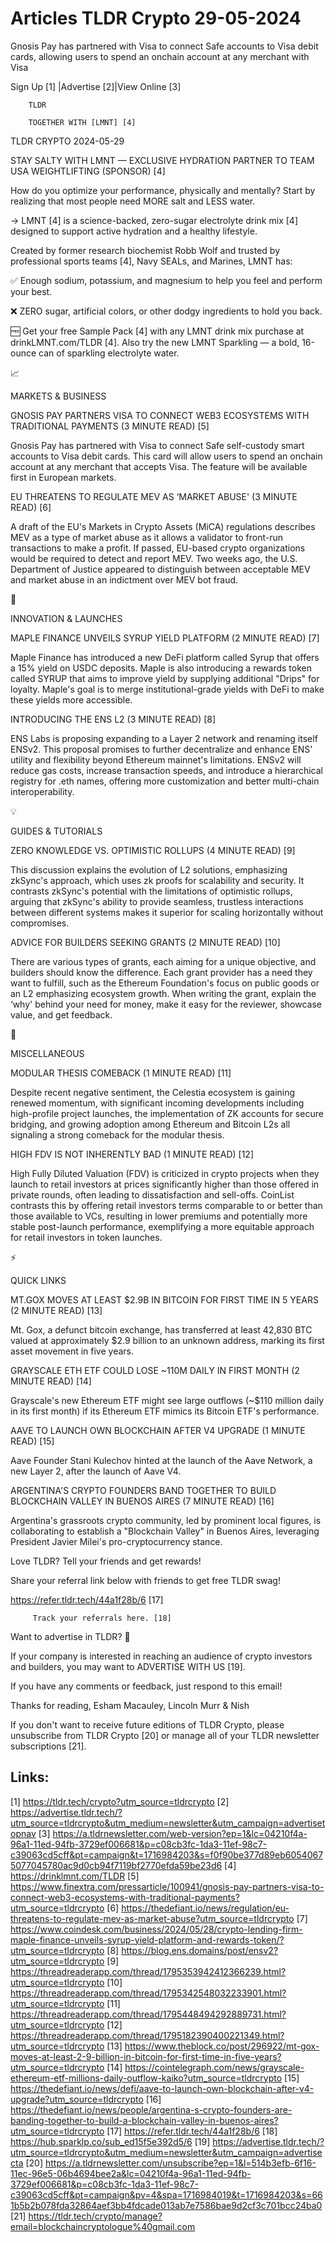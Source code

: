 # Articles TLDR Crypto 29-05-2024

Gnosis Pay has partnered with Visa to connect Safe accounts to Visa
debit cards, allowing users to spend an onchain account at any
merchant with Visa  

 Sign Up [1] |Advertise [2]|View Online [3] 

		TLDR 

		TOGETHER WITH [LMNT] [4]

TLDR CRYPTO 2024-05-29

 STAY SALTY WITH LMNT — EXCLUSIVE HYDRATION PARTNER TO TEAM USA
WEIGHTLIFTING (SPONSOR) [4] 

 How do you optimize your performance, physically and mentally? Start
by realizing that most people need MORE salt and LESS water.

→ LMNT [4] is a science-backed, zero-sugar electrolyte drink mix [4]
designed to support active hydration and a healthy lifestyle.

Created by former research biochemist Robb Wolf and trusted by
professional sports teams [4], Navy SEALs, and Marines, LMNT has:

✅ Enough sodium, potassium, and magnesium to help you feel and
perform your best.

❌ ZERO sugar, artificial colors, or other dodgy ingredients to hold
you back.

🆓 Get your free Sample Pack [4] with any LMNT drink mix purchase at
drinkLMNT.com/TLDR [4]. Also try the new LMNT Sparkling — a bold,
16-ounce can of sparkling electrolyte water.

📈 

MARKETS & BUSINESS

 GNOSIS PAY PARTNERS VISA TO CONNECT WEB3 ECOSYSTEMS WITH TRADITIONAL
PAYMENTS (3 MINUTE READ) [5] 

 Gnosis Pay has partnered with Visa to connect Safe self-custody smart
accounts to Visa debit cards. This card will allow users to spend an
onchain account at any merchant that accepts Visa. The feature will be
available first in European markets. 

 EU THREATENS TO REGULATE MEV AS ‘MARKET ABUSE' (3 MINUTE READ) [6] 

 A draft of the EU's Markets in Crypto Assets (MiCA) regulations
describes MEV as a type of market abuse as it allows a validator to
front-run transactions to make a profit. If passed, EU-based crypto
organizations would be required to detect and report MEV. Two weeks
ago, the U.S. Department of Justice appeared to distinguish between
acceptable MEV and market abuse in an indictment over MEV bot fraud. 

🚀 

INNOVATION & LAUNCHES

 MAPLE FINANCE UNVEILS SYRUP YIELD PLATFORM (2 MINUTE READ) [7] 

 Maple Finance has introduced a new DeFi platform called Syrup that
offers a 15% yield on USDC deposits. Maple is also introducing a
rewards token called SYRUP that aims to improve yield by supplying
additional "Drips" for loyalty. Maple's goal is to merge
institutional-grade yields with DeFi to make these yields more
accessible. 

 INTRODUCING THE ENS L2 (3 MINUTE READ) [8] 

 ENS Labs is proposing expanding to a Layer 2 network and renaming
itself ENSv2. This proposal promises to further decentralize and
enhance ENS' utility and flexibility beyond Ethereum mainnet's
limitations. ENSv2 will reduce gas costs, increase transaction speeds,
and introduce a hierarchical registry for .eth names, offering more
customization and better multi-chain interoperability. 

💡 

GUIDES & TUTORIALS

 ZERO KNOWLEDGE VS. OPTIMISTIC ROLLUPS (4 MINUTE READ) [9] 

 This discussion explains the evolution of L2 solutions, emphasizing
zkSync's approach, which uses zk proofs for scalability and security.
It contrasts zkSync's potential with the limitations of optimistic
rollups, arguing that zkSync's ability to provide seamless, trustless
interactions between different systems makes it superior for scaling
horizontally without compromises. 

 ADVICE FOR BUILDERS SEEKING GRANTS (2 MINUTE READ) [10] 

 There are various types of grants, each aiming for a unique
objective, and builders should know the difference. Each grant
provider has a need they want to fulfill, such as the Ethereum
Foundation's focus on public goods or an L2 emphasizing ecosystem
growth. When writing the grant, explain the ‘why' behind your need
for money, make it easy for the reviewer, showcase value, and get
feedback. 

🦄 

MISCELLANEOUS

 MODULAR THESIS COMEBACK (1 MINUTE READ) [11] 

 Despite recent negative sentiment, the Celestia ecosystem is gaining
renewed momentum, with significant incoming developments including
high-profile project launches, the implementation of ZK accounts for
secure bridging, and growing adoption among Ethereum and Bitcoin L2s
all signaling a strong comeback for the modular thesis. 

 HIGH FDV IS NOT INHERENTLY BAD (1 MINUTE READ) [12] 

 High Fully Diluted Valuation (FDV) is criticized in crypto projects
when they launch to retail investors at prices significantly higher
than those offered in private rounds, often leading to dissatisfaction
and sell-offs. CoinList contrasts this by offering retail investors
terms comparable to or better than those available to VCs, resulting
in lower premiums and potentially more stable post-launch performance,
exemplifying a more equitable approach for retail investors in token
launches. 

⚡ 

QUICK LINKS

 MT.GOX MOVES AT LEAST $2.9B IN BITCOIN FOR FIRST TIME IN 5 YEARS (2
MINUTE READ) [13] 

 Mt. Gox, a defunct bitcoin exchange, has transferred at least 42,830
BTC valued at approximately $2.9 billion to an unknown address,
marking its first asset movement in five years. 

 GRAYSCALE ETH ETF COULD LOSE ~110M DAILY IN FIRST MONTH (2 MINUTE
READ) [14] 

 Grayscale's new Ethereum ETF might see large outflows (~$110 million
daily in its first month) if its Ethereum ETF mimics its Bitcoin ETF's
performance. 

 AAVE TO LAUNCH OWN BLOCKCHAIN AFTER V4 UPGRADE (1 MINUTE READ) [15] 

 Aave Founder Stani Kulechov hinted at the launch of the Aave Network,
a new Layer 2, after the launch of Aave V4. 

 ARGENTINA'S CRYPTO FOUNDERS BAND TOGETHER TO BUILD BLOCKCHAIN VALLEY
IN BUENOS AIRES (7 MINUTE READ) [16] 

 Argentina's grassroots crypto community, led by prominent local
figures, is collaborating to establish a "Blockchain Valley" in Buenos
Aires, leveraging President Javier Milei's pro-cryptocurrency stance. 

Love TLDR? Tell your friends and get rewards!

 Share your referral link below with friends to get free TLDR swag! 

 https://refer.tldr.tech/44a1f28b/6 [17] 

		 Track your referrals here. [18] 

Want to advertise in TLDR? 📰

 If your company is interested in reaching an audience of crypto
investors and builders, you may want to ADVERTISE WITH US [19]. 

 If you have any comments or feedback, just respond to this email! 

Thanks for reading, 
Esham Macauley, Lincoln Murr & Nish 

If you don't want to receive future editions of TLDR Crypto, please
unsubscribe from TLDR Crypto [20] or manage all of your TLDR
newsletter subscriptions [21]. 

 

Links:
------
[1] https://tldr.tech/crypto?utm_source=tldrcrypto
[2] https://advertise.tldr.tech/?utm_source=tldrcrypto&utm_medium=newsletter&utm_campaign=advertisetopnav
[3] https://a.tldrnewsletter.com/web-version?ep=1&lc=04210f4a-96a1-11ed-94fb-3729ef006681&p=c08cb3fc-1da3-11ef-98c7-c39063cd5cff&pt=campaign&t=1716984203&s=f0f90be377d89eb60540675077045780ac9d0cb94f7119bf2770efda59be23d6
[4] https://drinklmnt.com/TLDR
[5] https://www.finextra.com/pressarticle/100941/gnosis-pay-partners-visa-to-connect-web3-ecosystems-with-traditional-payments?utm_source=tldrcrypto
[6] https://thedefiant.io/news/regulation/eu-threatens-to-regulate-mev-as-market-abuse?utm_source=tldrcrypto
[7] https://www.coindesk.com/business/2024/05/28/crypto-lending-firm-maple-finance-unveils-syrup-yield-platform-and-rewards-token/?utm_source=tldrcrypto
[8] https://blog.ens.domains/post/ensv2?utm_source=tldrcrypto
[9] https://threadreaderapp.com/thread/1795353942412366239.html?utm_source=tldrcrypto
[10] https://threadreaderapp.com/thread/1795342548032233901.html?utm_source=tldrcrypto
[11] https://threadreaderapp.com/thread/1795448494292889731.html?utm_source=tldrcrypto
[12] https://threadreaderapp.com/thread/1795182390400221349.html?utm_source=tldrcrypto
[13] https://www.theblock.co/post/296922/mt-gox-moves-at-least-2-9-billion-in-bitcoin-for-first-time-in-five-years?utm_source=tldrcrypto
[14] https://cointelegraph.com/news/grayscale-ethereum-etf-millions-daily-outflow-kaiko?utm_source=tldrcrypto
[15] https://thedefiant.io/news/defi/aave-to-launch-own-blockchain-after-v4-upgrade?utm_source=tldrcrypto
[16] https://thedefiant.io/news/people/argentina-s-crypto-founders-are-banding-together-to-build-a-blockchain-valley-in-buenos-aires?utm_source=tldrcrypto
[17] https://refer.tldr.tech/44a1f28b/6
[18] https://hub.sparklp.co/sub_ed15f5e392d5/6
[19] https://advertise.tldr.tech/?utm_source=tldrcrypto&utm_medium=newsletter&utm_campaign=advertisecta
[20] https://a.tldrnewsletter.com/unsubscribe?ep=1&l=514b3efb-6f16-11ec-96e5-06b4694bee2a&lc=04210f4a-96a1-11ed-94fb-3729ef006681&p=c08cb3fc-1da3-11ef-98c7-c39063cd5cff&pt=campaign&pv=4&spa=1716984019&t=1716984203&s=661b5b2b078fda32864aef3bb4fdcade013ab7e7586bae9d2cf3c701bcc24ba0
[21] https://tldr.tech/crypto/manage?email=blockchaincryptologue%40gmail.com